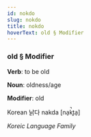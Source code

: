 ```yaml
---
id: nokdo
slug: nokdo
title: nokdo
hoverText: old § Modifier
---
```


### old § Modifier

**Verb**: to be old

**Noun**: oldness/age

**Modifier**: old

Korean 낡다 nakda [na̠k̚t͈a̠]

*Koreic Language Family*